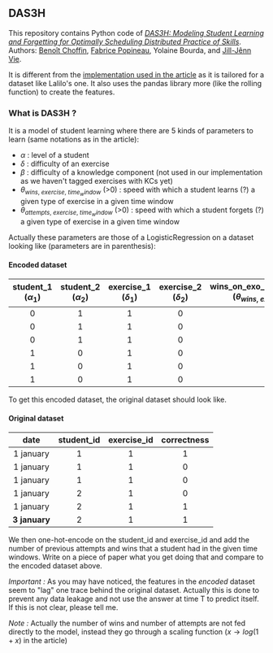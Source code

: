 ## DAS3H

This repository contains Python code of [_DAS3H: Modeling Student Learning and Forgetting for
Optimally Scheduling Distributed Practice of Skills_](https://arxiv.org/abs/1905.06873). Authors: [Benoît Choffin](https://github.com/BenoitChoffin), [Fabrice Popineau](https://github.com/fpopineau), Yolaine Bourda, and [Jill-Jênn Vie](https://github.com/jilljenn).

It is different from the [implementation used in the article](https://github.com/BenoitChoffin/das3h) as it is tailored for a dataset like Lalilo's one. 
It also uses the pandas library more (like the rolling function) to create the features.

### What is DAS3H ?
It is a model of student learning where there are 5 kinds of parameters to learn (same notations as in the article):
  - $\alpha$ : level of a student
  - $\delta$ : difficulty of an exercise
  - $\beta$ : difficulty of a knowledge component (not used in our implementation as we haven't tagged exercises with KCs yet)
  - $\theta_{wins,\ exercise,\ time_window}$ (>0) : speed with which a student learns (?) a given type of exercise in a given time window
  - $\theta_{attempts,\ exercise,\ time_window}$ (>0) : speed with which a student forgets (?) a given type of exercise in a given time window

Actually these parameters are those of a LogisticRegression on a dataset looking like (parameters are in parenthesis):

#### Encoded dataset
| student_1 ($\alpha_1$)| student_2 ($\alpha_2$)| exercise_1 ($\delta_1$) | exercise_2 ($\delta_2$)| wins_on_exo_1_in_the_past_day ($\theta_{wins,\ exo_1,\ one-day}$)| attempts_on_exo_1_in_the_past_day ($\theta_{attempts,\ exo_1,\ one-day}$) | wins_on_exo_1_in_the_past_week ($\theta_{wins,\ exo_1,\ one-week}$)| attempts_on_exo_1_in_the_past_week ($\theta_{wins,\ exercise,\ one-week}$)| etc. | 
|:-:|:-----:|:-----:|:------:|:----:|:----:|:-:|:-:|:-:|
| 0 | 1 | 1 | 0 | 0 | 0 | 0 | 0 |
| 0 | 1 | 1 | 0 | 1 | 1 | 1 | 1 |
| 0 | 1 | 1 | 0 | 1 | 2 | 1 | 2 |
| 1 | 0 | 1 | 0 | 0 | 0 | 0 | 0 |
| 1 | 0 | 1 | 0 | 0 | 1 | 0 | 1 |
| 1 | 0 | 1 | 0 | 0 | 0 | 1 | 2 |

To get this encoded dataset, the original dataset should look like.
#### Original dataset
| date | student_id | exercise_id | correctness |
|:-:|:-:|:-:|:-:|
| 1 january | 1 | 1 | 1 |
| 1 january | 1 | 1 | 0 |
| 1 january | 1 | 1 | 0 |
| 1 january | 2 | 1 | 0 |
| 1 january | 2 | 1 | 1 |
| **3 january** | 2 | 1 | 1 |

We then one-hot-encode on the student_id and exercise_id and add the number of previous attempts and wins that a student had in the given time windows. Write on a piece of paper what you get doing that and compare to the encoded dataset above.

*Important :*
As you may have noticed, the features in the *encoded* dataset seem to "lag" one trace behind the original dataset. Actually this is done to prevent any data leakage and not use the answer at time T to predict itself. If this is not clear, please tell me.

*Note :*
Actually the number of wins and number of attempts are not fed directly to the model, instead they go through a scaling function ($x \to log(1+x)$ in the article)